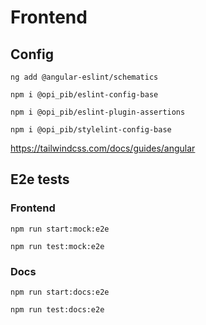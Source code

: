 # Frontend

## Config

`ng add @angular-eslint/schematics`

`npm i @opi_pib/eslint-config-base`

`npm i @opi_pib/eslint-plugin-assertions`

`npm i @opi_pib/stylelint-config-base`

https://tailwindcss.com/docs/guides/angular

## E2e tests

### Frontend

`npm run start:mock:e2e`

`npm run test:mock:e2e`

### Docs

`npm run start:docs:e2e`

`npm run test:docs:e2e`

